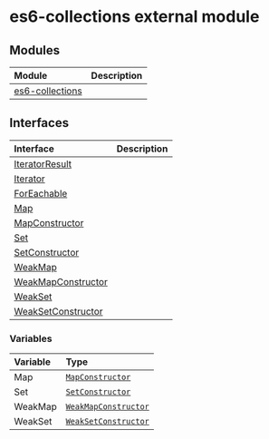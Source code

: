 # es6-collections external module


## Modules

| Module	   |  Description |
|:-------------|:---------------|
| [es6-collections](es6-collections-imodule.md)     |  |




## Interfaces

| Interface	   |  Description |
|:-------------|:---------------|
| [IteratorResult](iteratorresult.md)   |   |
| [Iterator](iterator.md)   |   |
| [ForEachable](foreachable.md)   |   |
| [Map](map.md)   |   |
| [MapConstructor](mapconstructor.md)   |   |
| [Set](set.md)   |   |
| [SetConstructor](setconstructor.md)   |   |
| [WeakMap](weakmap.md)   |   |
| [WeakMapConstructor](weakmapconstructor.md)   |   |
| [WeakSet](weakset.md)   |   |
| [WeakSetConstructor](weaksetconstructor.md)   |   |






### Variables

| Variable	   | Type|
|:-----------|:------------|
|Map   | [`MapConstructor`](mapconstructor.md) |
|Set   | [`SetConstructor`](setconstructor.md) |
|WeakMap   | [`WeakMapConstructor`](weakmapconstructor.md) |
|WeakSet   | [`WeakSetConstructor`](weaksetconstructor.md) |

